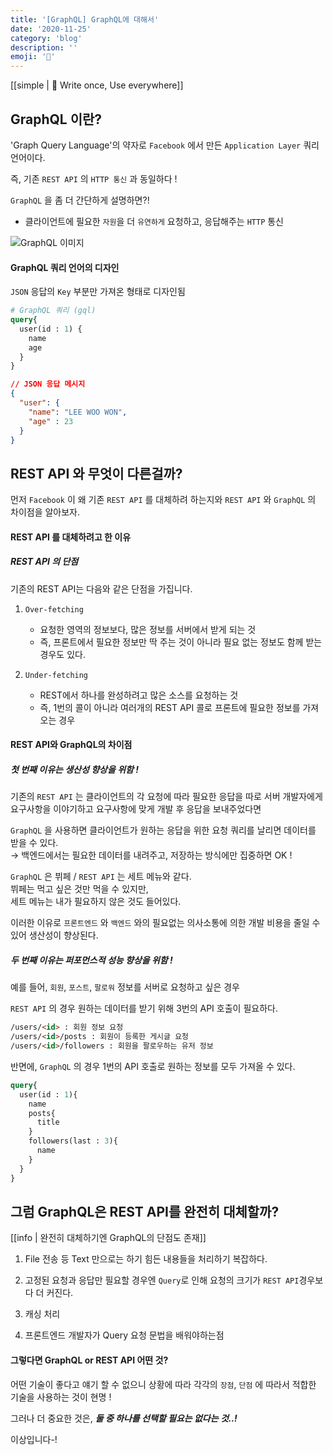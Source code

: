 ```yaml
---
title: '[GraphQL] GraphQL에 대해서'
date: '2020-11-25'
category: 'blog'
description: ''
emoji: '📘'
---
```


[[simple | 📱 Write once, Use everywhere]]

## GraphQL 이란?

'Graph Query Language'의 약자로 `Facebook` 에서 만든 `Application Layer` 쿼리 언어이다.

즉, 기존 `REST API` 의 `HTTP 통신` 과 동일하다 !

`GraphQL` 을 좀 더 간단하게 설명하면?!

- 클라이언트에 필요한 `자원`을 더 `유연하게` 요청하고, 응답해주는 `HTTP` 통신

![GraphQL 이미지](https://user-images.githubusercontent.com/38131683/100873666-db38fe80-34e6-11eb-8f19-19e4ae086212.png)

#### GraphQL 쿼리 언어의 디자인

`JSON` 응답의 `Key` 부분만 가져온 형태로 디자인됨

```graphql
# GraphQL 쿼리 (gql)
query{
  user(id : 1) {
    name
    age
  }
}
```

```json
// JSON 응답 메시지
{
  "user": {
    "name": "LEE WOO WON",
    "age" : 23
  }
}
```

## REST API 와 무엇이 다른걸까?

먼저 `Facebook` 이 왜 기존 `REST API` 를 대체하려 하는지와 `REST API` 와 `GraphQL` 의 차이점을 알아보자.

#### REST API 를 대체하려고 한 이유


##### REST API 의 단점

기존의 REST API는 다음와 같은 단점을 가집니다.

1. `Over-fetching`
    - 요청한 영역의 정보보다, 많은 정보를 서버에서 받게 되는 것
    - 즉, 프론트에서 필요한 정보만 딱 주는 것이 아니라 필요 없는 정보도 함께 받는 경우도 있다.
	
2. `Under-fetching`
    - REST에서 하나를 완성하려고 많은 소스를 요청하는 것
    - 즉, 1번의 콜이 아니라 여러개의 REST API 콜로 프론트에 필요한 정보를 가져오는 경우

#### REST API와 GraphQL의 차이점

##### 첫 번째 이유는 생산성 향상을 위함 !

기존의 `REST API` 는 클라이언트의 각 요청에 따라 필요한 응답을 따로 서버 개발자에게 요구사항을 이야기하고 요구사항에 맞게 개발 후 응답을 보내주었다면 

`GraphQL` 을 사용하면 클라이언트가 원하는 응답을 위한 요청 쿼리를 날리면 데이터를 받을 수 있다.  
→ 백엔드에서는 필요한 데이터를 내려주고, 저장하는 방식에만 집중하면 OK !

`GraphQL` 은 뷔페 / `REST API` 는 세트 메뉴와 같다.  
뷔페는 먹고 싶은 것만 먹을 수 있지만,   
세트 메뉴는 내가 필요하지 않은 것도 들어있다.

이러한 이유로 `프론트엔드` 와 `백엔드` 와의 필요없는 의사소통에 의한 개발 비용을 줄일 수있어 생산성이 향상된다.

##### 두 번째 이유는 퍼포먼스적 성능 향상을 위함 !

예를 들어, `회원`, `포스트`, `팔로워` 정보를 서버로 요청하고 싶은 경우

`REST API` 의 경우 원하는 데이터를 받기 위해 3번의 API 호출이 필요하다.

```markdown
/users/<id> : 회원 정보 요청
/users/<id>/posts : 회원이 등록한 게시글 요청
/users/<id>/followers : 회원을 팔로우하는 유저 정보
```

반면에, `GraphQL` 의 경우 1번의 API 호출로 원하는 정보를 모두 가져올 수 있다.

```graphql
query{
  user(id : 1){
    name
    posts{
      title
    }
    followers(last : 3){
      name
    }
  }
}
```

## 그럼 GraphQL은 REST API를 완전히 대체할까?

[[info | 완전히 대체하기엔 GraphQL의 단점도 존재]]

1. File 전송 등 Text 만으로는 하기 힘든 내용들을 처리하기 복잡하다.

2. 고정된 요청과 응답만 필요할 경우엔 `Query`로 인해 요청의 크기가 `REST API`경우보다 더 커진다.

3. 캐싱 처리

4. 프론트엔드 개발자가 Query 요청 문법을 배워야하는점

#### 그렇다면 GraphQL or REST API 어떤 것?

어떤 기술이 좋다고 얘기 할 수 없으니 상황에 따라 각각의 `장점`, `단점` 에 따라서 적합한 기술을 사용하는 것이 현명 !

그러나 더 중요한 것은, ***둘 중 하나를 선택할 필요는 없다는 것..!***

이상입니다-!

